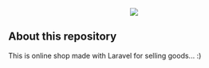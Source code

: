 <p align="center"><img src="https://laravel.com/assets/img/components/logo-laravel.svg"></p>

## About this repository


This is online shop made with Laravel for selling goods... :)
